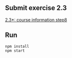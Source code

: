 ## Submit exercise 2.3
[2.3*: course information step8](<https://fullstackopen.com/en/part2/rendering_a_collection_modules#:~:text=2.3*%3A%20Course%20information%20step8>)

## Run
`npm install`  
`npm start`  